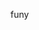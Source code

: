funy

<!---
CalciumDemo/CalciumDemo is a ✨ special ✨ repository because its `README.md` (this file) appears on your GitHub profile.
You can click the Preview link to take a look at your changes.
--->
